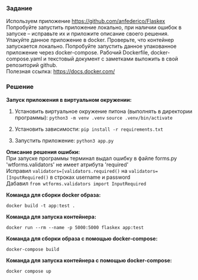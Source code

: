 ### Задание

Используем приложение https://github.com/anfederico/Flaskex<br>
Попробуйте запустить приложение локально, при наличии ошибок в запуске – исправьте их и приложите описание своего решения.<br>
Упакуйте данное приложение в docker. Проверьте, что контейнер запускается локально. Попробуйте запустить данное упакованное приложение через
docker-compose. Рабочий Dockerfile, docker-compose.yaml и текстовый документ с заметками выложить в свой репозиторий github.<br>
Полезная ссылка: https://docs.docker.com/<br>

### Решение

**Запуск приложения в виртуальном окружении:**
 
1. Установить виртуальное окружение питона (выполнять в директории программы): `python3 -m venv .venv`
`source .venv/bin/activate`

2. Установить зависимости: `pip install -r requirements.txt`

3. Запустить приложение: `python3 app.py`

**Описание решения ошибки:**<br>
При запуске программы терминал выдал ошибку в файле forms.py 'wtforms.validators' не имеет атрибута 'required'<br>
Исправил `validators=[validators.required()` на `validators=[InputRequired()` в строках username и password<br>
Дабавил `from wtforms.validators import InputRequired`<br>

**Команда для сборки docker образа:** 

`docker build -t app:test .`

**Команда для запуска контейнера:** 

`docker run --rm --name -p 5000:5000 flaskex app:test`

**Команда для сборки образа c помощью docker-compose:** 

`docker-compose build`

**Команда для запуска контейнера c помощью docker-compose:** 

`docker compose up`

